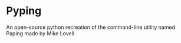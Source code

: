 # Pyping
An open-source python recreation of the command-line utility named Paping made by Mike Lovell
